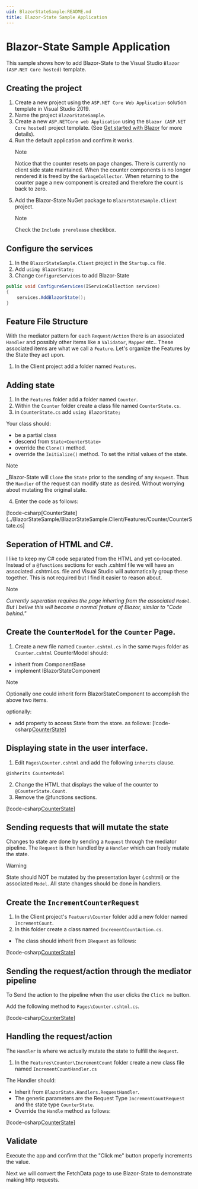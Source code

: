 ```yaml
---
uid: BlazorStateSample:README.md
title: Blazor-State Sample Application
---
```


# Blazor-State Sample Application
This sample shows how to add Blazor-State to the Visual Studio `Blazor (ASP.NET Core hosted)` template.

## Creating the project

1. Create a new project using the `ASP.NET Core Web Application` solution template in Visual Studio 2019.
2. Name the project `BlazorStateSample`.
3. Create a new `ASP.NETCore web Application` using the `Blazor (ASP.NET Core hosted)` project template.
   (See [Get started with Blazor] for more details).
4. Run the default application and confirm it works.  
   > [!NOTE]
   > Notice that the counter resets on page changes.
   > There is currently no client side state maintained.
   > When the counter components is no longer rendered it is freed by the `GarbageCollector`.
   > When returning to the counter page a new component is created 
   > and therefore the count is back to zero.
5. Add the Blazor-State NuGet package to `BlazorStateSample.Client` project. 
   > [!NOTE]
   > Check the `Include prerelease` checkbox.
 
## Configure the services
1. In the `BlazorStateSample.Client` project in the `Startup.cs` file. 
2. Add `using BlazorState;`
3. Change `ConfigureServices` to add Blazor-State

```csharp
public void ConfigureServices(IServiceCollection services)
{
    services.AddBlazorState();
}
```


## Feature File Structure
With the mediator pattern for each `Request/Action` there is an associated `Handler` 
and possibly other items like a `Validator`, `Mapper` etc.. 
These associated items are what we call a `Feature`.
Let's organize the Features by the State they act upon.

1. In the Client project add a folder named `Features`.

## Adding state
1. In the `Features` folder add a folder named `Counter`.
1. Within the `Counter` folder create a class file named `CounterState.cs`.
2. in `CounterState.cs` add `using BlazorState;`

Your class should:
* be a partial class
* descend from `State<CounterState>`
* override the `Clone()` method. 
* override the `Initialize()` method. To set the initial values of the state.

> [!NOTE]
>  _Blazor-State will `Clone` the `State` prior to the sending of any `Request`.
>  Thus the `Handler` of the request can modify state as desired.
>  Without worrying about mutating the original state.

4. Enter the code as follows:

[!code-csharp[CounterState](../BlazorStateSample/BlazorStateSample.Client/Features/Counter/CounterState.cs]

## Seperation of HTML and C#.
I like to keep my C# code separated from the HTML and yet co-located.
Instead of a `@functions` sections for each .cshtml file we 
will have an associated .cshtml.cs. file and Visual Studio will automatically group these together.
This is not required but I find it easier to reason about.

> [!NOTE]
> _Currently seperation requires the page inherting from the associated `Model`.  
> But I belive this will become a normal feature of Blazor, similar to "Code behind."_


## Create the `CounterModel` for the `Counter` Page.
1. Create a new file named `Counter.cshtml.cs` in the same `Pages` folder as `Counter.cshtml`
CounterModel should:
  
  * inherit from ComponentBase
  * implement IBlazorStateComponent
  > [!NOTE]
  > Optionally one could inherit form BlazorStateComponent to accomplish the above two items.

optionally:
  * add property to access State from the store.
as follows:
[!code-csharp[CounterState](../BlazorStateSample/BlazorStateSample.Client/Pages/Counter.cshtml.cs?name=DocsCounterModel)]

## Displaying state in the user interface.
1. Edit `Pages\Counter.cshtml` and add the following `inherits` clause.
```
@inherits CounterModel
```
2. Change the HTML that displays the value of the counter to `@CounterState.Count`.
3. Remove the @functions sections.

[!code-csharp[CounterState](../BlazorStateSample/BlazorStateSample.Client/Pages/Counter.cshtml)]

## Sending requests that will mutate the state
Changes to state are done by sending a `Request` through the mediator pipeline.
The `Request` is then handled by a `Handler` which can freely mutate the state.

> [!Warning]
> State should NOT be mutated by the presentation layer (.cshtml) or the associated `Model`.
> All state changes should be done in handlers.

## Create the `IncrementCounterRequest`
1. In the Client project's `Featuers\Counter` folder add a new folder named `IncrementCount`.
2. In this folder create a class named `IncrementCountAction.cs`.
* The class should inherit from `IRequest`
as follows:

[!code-csharp[CounterState](../BlazorStateSample/BlazorStateSample.Client/Features/Counter/IncrementCount/IncrementCountAction.cs)]

## Sending the request/action through the mediator pipeline

To Send the action to the pipeline when the user clicks the `Click me` button. 

Add the following method to `Pages\Counter.cshtml.cs`.

[!code-csharp[CounterState](../BlazorStateSample/BlazorStateSample.Client/Pages/Counter.cshtml.cs?name=IncrementCount)]

## Handling the request/action 

The `Handler` is where we actually mutate the state to fulfill the `Request`.  

1. In the `Features\Counter\IncrementCount` folder create a new class file named
 `IncrementCountHandler.cs` 

The Handler should:
  * Inherit from `BlazorState.Handlers.RequestHandler`.
  * The generic parameters are the Request Type `IncrementCountRequest` and the state type `CounterState`.
  * Override the `Handle` method
as follows:

[!code-csharp[CounterState](../BlazorStateSample/BlazorStateSample.Client/Features/Counter/IncrementCount/IncrementCountHandler.cs)]

## Validate

Execute the app and confirm that the "Click me" button properly increments the value.

Next we will convert the FetchData page to use Blazor-State to demonstrate making http requests.

[get started with Blazor]: <https://docs.microsoft.com/en-us/aspnet/core/client-side/spa/blazor/get-started)>